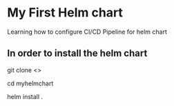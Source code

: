 # My First Helm chart 

Learning how to configure CI/CD Pipeline for helm chart 

## In order to install the helm chart 

git clone <> 

cd myhelmchart 

helm install <name> . 

 
